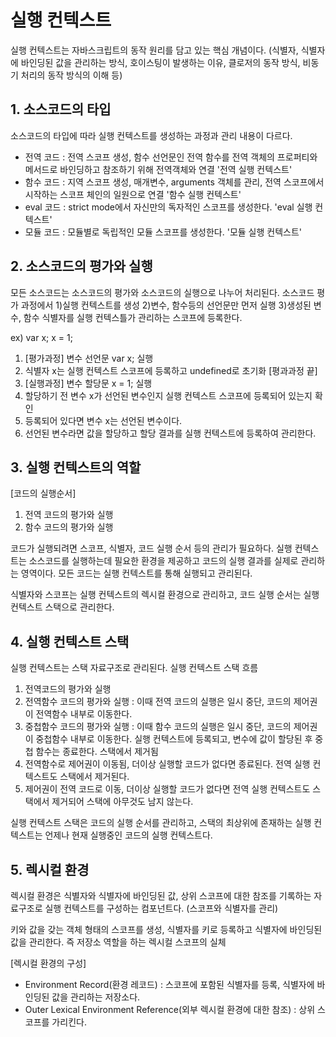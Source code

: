 # 실행 컨텍스트
실행 컨텍스트는 자바스크립트의 동작 원리를 담고 있는 핵심 개념이다. (식별자, 식별자에 바인딩된 값을 관리하는 방식, 호이스팅이 발생하는 이유, 클로저의 동작 방식, 비동기 처리의 동작 방식의 이해 등)

## 1. 소스코드의 타입
소스코드의 타입에 따라 실행 컨텍스트를 생성하는 과정과 관리 내용이 다르다.
* 전역 코드 : 전역 스코프 생성, 함수 선언문인 전역 함수를 전역 객체의 프로퍼티와 메서드로 바인딩하고 참조하기 위해 전역객체와 연결 '전역 실행 컨텍스트'
* 함수 코드 : 지역 스코프 생성, 매개변수, arguments 객체를 관리, 전역 스코프에서 시작하는 스코프 체인의 일원으로 연결 '함수 실행 컨텍스트'
* eval 코드 : strict mode에서 자신만의 독자적인 스코프를 생성한다. 'eval 실행 컨텍스트'
* 모듈 코드 : 모듈별로 독립적인 모듈 스코프를 생성한다. '모듈 실행 컨텍스트'

## 2. 소스코드의 평가와 실행
모든 소스코드는 소스코드의 평가와 소스코드의 실행으로 나누어 처리된다. 소스코드 평가 과정에서 1)실행 컨텍스트를 생성 2)변수, 함수등의 선언문만 먼저 실행 3)생성된 변수, 함수 식별자를 실행 컨텍스틀가 관리하는 스코프에 등록한다.

ex) var x; x = 1;
1) [평가과정] 변수 선언문 var x; 실행
2) 식별자 x는 실행 컨텍스트 스코프에 등록하고 undefined로 초기화 [평과과정 끝]
3) [실행과정] 변수 할당문 x = 1; 실행
4) 할당하기 전 변수 x가 선언된 변수인지 실행 컨텍스트 스코프에 등록되어 있는지 확인
5) 등록되어 있다면 변수 x는 선언된 변수이다.
6) 선언된 변수라면 값을 할당하고 할당 결과를 실행 컨텍스트에 등록하여 관리한다.

## 3. 실행 컨텍스트의 역할
[코드의 실행순서]
1) 전역 코드의 평가와 실행
2) 함수 코드의 평가와 실행

코드가 실행되려면 스코프, 식별자, 코드 실행 순서 등의 관리가 필요하다. 실행 컨텍스트는 소스코드를 실행하는데 필요한 환경을 제공하고 코드의 실행 결과를 실제로 관리하는 영역이다. 모든 코드는 실행 컨텍스트를 통해 실행되고 관리된다.

식별자와 스코프는 실행 컨텍스트의 렉시컬 환경으로 관리하고, 코드 실행 순서는 실행 컨텍스트 스택으로 관리한다.

## 4. 실행 컨텍스트 스택
실행 컨텍스트는 스택 자료구조로 관리된다. 실행 컨텍스트 스택 흐름
1) 전역코드의 평가와 실행
2) 전역함수 코드의 평가와 실행 : 이때 전역 코드의 실행은 일시 중단, 코드의 제어권이 전역함수 내부로 이동한다.
3) 중첩함수 코드의 평가와 실행 : 이때 함수 코드의 실행은 일시 중단, 코드의 제어권이 중첩함수 내부로 이동한다. 실행 컨텍스트에 등록되고, 변수에 값이 할당된 후 중첩 함수는 종료한다. 스택에서 제거됨
4) 전역함수로 제어권이 이동됨, 더이상 실행할 코드가 없다면 종료된다. 전역 실행 컨텍스트도 스택에서 제거된다.
5) 제어권이 전역 코드로 이동, 더이상 실행할 코드가 없다면 전역 실행 컨텍스트도 스택에서 제거되어 스택에 아무것도 남지 않는다.

실행 컨텍스트 스택은 코드의 실행 순서를 관리하고, 스택의 최상위에 존재하는 실행 컨텍스트는 언제나 현재 실행중인 코드의 실행 컨텍스트다.

## 5. 렉시컬 환경
렉시컬 환경은 식별자와 식별자에 바인딩된 값, 상위 스코프에 대한 참조를 기록하는 자료구조로 실행 컨텍스트를 구성하는 컴포넌트다. (스코프와 식별자를 관리)

키와 값을 갖는 객체 형태의 스코프를 생성, 식별자를 키로 등록하고 식별자에 바인딩된 값을 관리한다. 즉 저장소 역할을 하는 렉시컬 스코프의 실체

[렉시컬 환경의 구성]
* Environment Record(환경 레코드) : 스코프에 포함된 식별자를 등록, 식별자에 바인딩된 값을 관리하는 저장소다.
* Outer Lexical Environment Reference(외부 렉시컬 환경에 대한 참조) : 상위 스코프를 가리킨다.